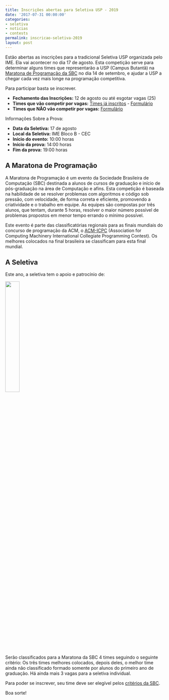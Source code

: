 ```yaml
---
title: Inscrições abertas para Seletiva USP - 2019
date: '2017-07-31 00:00:00'
categories:
- seletiva
- noticias
- contests
permalink: inscricao-seletiva-2019
layout: post
---
```


Estão abertas as inscrições para a tradicional Seletiva USP organizada pelo IME. Ela vai acontecer no dia 17 de agosto. Esta competição serve para determinar alguns times que representarão a USP (Campus Butantã) na [Maratona de Programação da SBC](http://maratona.ime.usp.br/) no dia 14 de setembro, e ajudar a USP a chegar cada vez mais longe na programação competitiva.

Para participar basta se inscrever.
- **Fechamento das Inscrições:** 12 de agosto ou até esgotar vagas (25)
- **Times que vão competir por vagas:** [Times já inscritos](https://docs.google.com/spreadsheets/d/1GJ1n4HEc3rTT13aQUiTzbbEnR_kapzt4QVV6s9d7M08/edit?usp=sharing) - [Formulário](https://forms.gle/qbenEAAQWVFsjc2cA)
- **Times que NÃO vão competir por vagas:** [Formulário](https://forms.gle/thZLLjWrFngDh6248)

Informações Sobre a Prova:
- **Data da Seletiva:** 17 de agosto
- **Local da Seletiva:** IME Bloco B - CEC
- **Início do evento:** 10:00 horas
- **Início da prova:** 14:00 horas
- **Fim da prova:** 19:00 horas

## A Maratona de Programação
A Maratona de Programação é um evento da Sociedade Brasileira de Computação (SBC) destinada a alunos de cursos de graduação e início de pós-graduação na área de Computação e afins. Esta competição é baseada na habilidade de se resolver problemas com algoritmos e código sob pressão, com velocidade, de forma correta e eficiente, promovendo a criatividade e o trabalho em equipe. As equipes são compostas por três alunos, que tentam, durante 5 horas, resolver o maior número possível de problemas propostos em menor tempo errando o mínimo possível.

Este evento é parte das classificatórias regionais para as finais mundiais do concurso de programação da ACM, o [ACM-ICPC](http://icpc.baylor.edu) (Association for Computing Machinery International Collegiate Programming Contest). Os melhores colocados na final brasileira se classificam para esta final mundial.

## A Seletiva
Este ano, a seletiva tem o apoio e patrocínio de:

[<img src="{{ site.baseurl }}/forestryio/images/caelum.png" style="width:30%; height:30%">](https://www.caelum.com.br/)

Serão classificados para a Maratona da SBC 4 times seguindo o seguinte critério: Os três times melhores colocados, depois deles, o melhor time ainda não classificado formado somente por alunos do primeiro ano de graduação. Há ainda mais 3 vagas para a seletiva individual.

Para poder se inscrever, seu time deve ser elegível pelos [critérios da SBC](http://maratona.ime.usp.br/sobre19.html).

Boa sorte!
